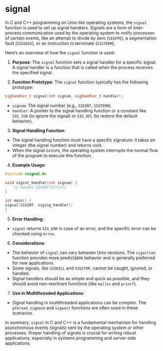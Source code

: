 # signal
In C and C++ programming on Unix-like operating systems, the `signal` function is used to set up signal handlers. Signals are a form of inter-process communication used by the operating system to notify processes of certain events, like an attempt to divide by zero (`SIGFPE`), a segmentation fault (`SIGSEGV`), or an instruction to terminate (`SIGTERM`).

Here’s an overview of how the `signal` function is used:

1. **Purpose**: The `signal` function sets a signal handler for a specific signal. A signal handler is a function that is called when the process receives the specified signal.

2. **Function Prototype**: The `signal` function typically has the following prototype:
```cpp
sighandler_t signal(int signum, sighandler_t handler);
```
- `signum`: The signal number (e.g., `SIGINT`, `SIGTERM`).
- `handler`: A pointer to the signal handling function or a constant like `SIG_IGN` (to ignore the signal) or `SIG_DFL` (to restore the default behavior).

3. **Signal Handling Function**:
- The signal handling function must have a specific signature: it takes an integer (the signal number) and returns void.
- When the signal occurs, the operating system interrupts the normal flow of the program to execute this function.

4. **Example Usage**:
```cpp
#include <signal.h>

void sigint_handler(int signum) {
	// Handle SIGINT(Ctrl+C)
}

int main() {
signal(SIGINT, siging_handler);
}
```

5. **Error Handling**:
- `signal` returns `SIG_ERR` in case of an error, and the specific error can be checked using `errno`.

6. **Considerations**:
- The behavior of `signal` can vary between Unix versions. The `sigaction` function provides more predictable behavior and is generally preferred for new applications.
- Some signals, like `SIGKILL` and `SIGSTOP`, cannot be caught, ignored, or handled.
- Signal handlers should be as simple and quick as possible, and they should avoid non-reentrant functions (like `malloc` and `printf`).

7. **Use in Multithreaded Applications**:
- Signal handling in multithreaded applications can be complex. The `pthread_sigmask` and `sigwait` functions are often used in these scenarios.

In summary, `signal` in C and C++ is a fundamental mechanism for handling asynchronous events (signals) sent by the operating system or other processes. Proper handling of signals is crucial for writing robust applications, especially in systems programming and server-side applications.